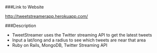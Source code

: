 ###Link to Website

http://tweetstreamerapp.herokuapp.com/

###Description
- TweetStreamer uses the Twitter streaming API to get the latest tweets
- Input a lat/long and a radius to see which tweets are near that area
- Ruby on Rails, MongoDB, Twitter Streaming API
